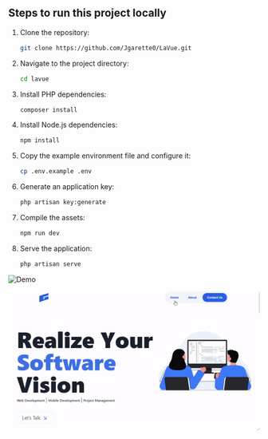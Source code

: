 ## Steps to run this project locally

1. Clone the repository:

    ```bash
    git clone https://github.com/Jgarette0/LaVue.git
    ```

2. Navigate to the project directory:

    ```bash
    cd lavue
    ```

3. Install PHP dependencies:

    ```bash
    composer install
    ```

4. Install Node.js dependencies:

    ```bash
    npm install
    ```

5. Copy the example environment file and configure it:

    ```bash
    cp .env.example .env
    ```

6. Generate an application key:

    ```bash
    php artisan key:generate
    ```

7. Compile the assets:

    ```bash
    npm run dev
    ```

8. Serve the application:

    ```bash
    php artisan serve
    ```

![Demo](public/images/u.gif)

<div style="text-align: center;">
  <img src="public/images/output.gif" alt="Demo" style="border-radius: 5px;">
</div>
